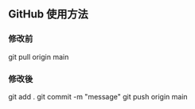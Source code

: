 ## GitHub 使用方法

### 修改前
git pull origin main

### 修改後
git add .
git commit -m "message"
git push origin main
